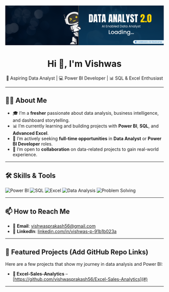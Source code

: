 ![image alt](https://github.com/vishwasprakash56/vishwasprakash56/blob/2dac9f3a8612906ee90804608b73c1da2ab52bb6/AI_enabled_DA_2.png)


<h1 align="center">Hi 👋, I'm Vishwas</h1>

<p align="center">
  🌱 Aspiring Data Analyst | 💻 Power BI Developer | 📊 SQL & Excel Enthusiast  
</p>

---

## 👨‍💻 About Me

- 🎓 I’m a **fresher** passionate about data analysis, business intelligence, and dashboard storytelling.
- 📊 I’m currently learning and building projects with **Power BI**, **SQL**, and **Advanced Excel**.
- 💼 I’m actively seeking **full-time opportunities** in **Data Analyst** or **Power BI Developer** roles.
- 🤝 I’m open to **collaboration** on data-related projects to gain real-world experience.

---

## 🛠️ Skills & Tools

![Power BI](https://img.shields.io/badge/Power%20BI-F2C811?style=flat&logo=power-bi&logoColor=black)
![SQL](https://img.shields.io/badge/SQL-005C84?style=flat&logo=postgresql&logoColor=white)
![Excel](https://img.shields.io/badge/Advanced%20Excel-217346?style=flat&logo=microsoft-excel&logoColor=white)
![Data Analysis](https://img.shields.io/badge/Data%20Analysis-%23007ACC?style=flat&logo=data&logoColor=white)
![Problem Solving](https://img.shields.io/badge/Problem%20Solving-%23f48024?style=flat)

---

## 📫 How to Reach Me

- 📧 **Email**: [vishwasprakash56@gmail.com](mailto:vishwasprakash56@gmail.com)  
- 💼 **LinkedIn**: [linkedin.com/in/vishwas-p-91b1b023a](https://www.linkedin.com/in/vishwas-p-91b1b023a/)

---

## 📌 Featured Projects (Add GitHub Repo Links)

Here are a few projects that show my journey in data analysis and Power BI:

- **📁 Excel-Sales-Analytics** – [https://github.com/vishwasprakash56/Excel-Sales-Analytics](#)


---


